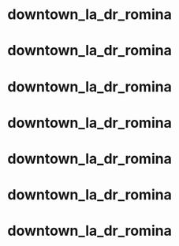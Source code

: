 # downtown_la_dr_romina
# downtown_la_dr_romina
# downtown_la_dr_romina
# downtown_la_dr_romina
# downtown_la_dr_romina
# downtown_la_dr_romina
# downtown_la_dr_romina
